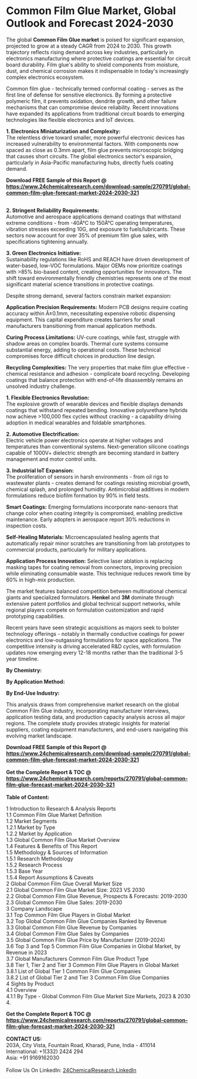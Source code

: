 <h1>Common Film Glue Market, Global Outlook and Forecast 2024-2030</h1><p>The global <strong>Common Film Glue market</strong> is poised for significant expansion, projected to grow at a steady CAGR from 2024 to 2030. This growth trajectory reflects rising demand across key industries, particularly in electronics manufacturing where protective coatings are essential for circuit board durability. Film glue's ability to shield components from moisture, dust, and chemical corrosion makes it indispensable in today's increasingly complex electronics ecosystem.</p><p>Common film glue - technically termed conformal coating - serves as the first line of defense for sensitive electronics. By forming a protective polymeric film, it prevents oxidation, dendrite growth, and other failure mechanisms that can compromise device reliability. Recent innovations have expanded its applications from traditional circuit boards to emerging technologies like flexible electronics and IoT devices.</p><p><strong>1. Electronics Miniaturization and Complexity:</strong><br>
The relentless drive toward smaller, more powerful electronic devices has increased vulnerability to environmental factors. With components now spaced as close as 0.3mm apart, film glue prevents microscopic bridging that causes short circuits. The global electronics sector's expansion, particularly in Asia-Pacific manufacturing hubs, directly fuels coating demand.</p><div><b>Download FREE Sample of this Report @ 
            <a href="https://www.24chemicalresearch.com/download-sample/270791/global-common-film-glue-forecast-market-2024-2030-321">
            https://www.24chemicalresearch.com/download-sample/270791/global-common-film-glue-forecast-market-2024-2030-321</a></b></div><br><p><strong>2. Stringent Reliability Requirements:</strong><br>
Automotive and aerospace applications demand coatings that withstand extreme conditions - from -40Â°C to 150Â°C operating temperatures, vibration stresses exceeding 10G, and exposure to fuels/lubricants. These sectors now account for over 35% of premium film glue sales, with specifications tightening annually.</p><p><strong>3. Green Electronics Initiative:</strong><br>
Sustainability regulations like RoHS and REACH have driven development of water-based, low-VOC formulations. Major OEMs now prioritize coatings with &gt;85% bio-based content, creating opportunities for innovators. The shift toward environmentally friendly chemistries represents one of the most significant material science transitions in protective coatings.</p><p>Despite strong demand, several factors constrain market expansion:</p><p><strong>Application Precision Requirements:</strong> Modern PCB designs require coating accuracy within Â±0.1mm, necessitating expensive robotic dispensing equipment. This capital expenditure creates barriers for small manufacturers transitioning from manual application methods.</p><p><strong>Curing Process Limitations:</strong> UV-cure coatings, while fast, struggle with shadow areas on complex boards. Thermal cure systems consume substantial energy, adding to operational costs. These technical compromises force difficult choices in production line design.</p><p><strong>Recycling Complexities:</strong> The very properties that make film glue effective - chemical resistance and adhesion - complicate board recycling. Developing coatings that balance protection with end-of-life disassembly remains an unsolved industry challenge.</p><p><strong>1. Flexible Electronics Revolution:</strong><br>
The explosive growth of wearable devices and flexible displays demands coatings that withstand repeated bending. Innovative polyurethane hybrids now achieve &gt;100,000 flex cycles without cracking - a capability driving adoption in medical wearables and foldable smartphones.</p><p><strong>2. Automotive Electrification:</strong><br>
Electric vehicle power electronics operate at higher voltages and temperatures than conventional systems. Next-generation silicone coatings capable of 1000V+ dielectric strength are becoming standard in battery management and motor control units.</p><p><strong>3. Industrial IoT Expansion:</strong><br>
The proliferation of sensors in harsh environments - from oil rigs to wastewater plants - creates demand for coatings resisting microbial growth, chemical splash, and prolonged humidity. Antimicrobial additives in modern formulations reduce biofilm formation by 90% in field tests.</p><p><strong>Smart Coatings:</strong> Emerging formulations incorporate nano-sensors that change color when coating integrity is compromised, enabling predictive maintenance. Early adopters in aerospace report 30% reductions in inspection costs.</p><p><strong>Self-Healing Materials:</strong> Microencapsulated healing agents that automatically repair minor scratches are transitioning from lab prototypes to commercial products, particularly for military applications.</p><p><strong>Application Process Innovation:</strong> Selective laser ablation is replacing masking tapes for coating removal from connectors, improving precision while eliminating consumable waste. This technique reduces rework time by 60% in high-mix production.</p><p>The market features balanced competition between multinational chemical giants and specialized formulators. <strong>Henkel</strong> and <strong>3M</strong> dominate through extensive patent portfolios and global technical support networks, while regional players compete on formulation customization and rapid prototyping capabilities.</p><p>Recent years have seen strategic acquisitions as majors seek to bolster technology offerings - notably in thermally conductive coatings for power electronics and low-outgassing formulations for space applications. The competitive intensity is driving accelerated R&amp;D cycles, with formulation updates now emerging every 12-18 months rather than the traditional 3-5 year timeline.</p><p><strong>By Chemistry:</strong></p><p><strong>By Application Method:</strong></p><p><strong>By End-Use Industry:</strong></p><p>This analysis draws from comprehensive market research on the global Common Film Glue industry, incorporating manufacturer interviews, application testing data, and production capacity analysis across all major regions. The complete study provides strategic insights for material suppliers, coating equipment manufacturers, and end-users navigating this evolving market landscape.</p><div><b>Download FREE Sample of this Report @ 
            <a href="https://www.24chemicalresearch.com/download-sample/270791/global-common-film-glue-forecast-market-2024-2030-321">
            https://www.24chemicalresearch.com/download-sample/270791/global-common-film-glue-forecast-market-2024-2030-321</a></b></div><br><div><b>Get the Complete Report & TOC @ 
            <a href="https://www.24chemicalresearch.com/reports/270791/global-common-film-glue-forecast-market-2024-2030-321">
            https://www.24chemicalresearch.com/reports/270791/global-common-film-glue-forecast-market-2024-2030-321</a></b></div><br>
            <b>Table of Content:</b><p>1 Introduction to Research & Analysis Reports<br />
    1.1 Common Film Glue Market Definition<br />
    1.2 Market Segments<br />
        1.2.1 Market by Type<br />
        1.2.2 Market by Application<br />
    1.3 Global Common Film Glue Market Overview<br />
    1.4 Features & Benefits of This Report<br />
    1.5 Methodology & Sources of Information<br />
        1.5.1 Research Methodology<br />
        1.5.2 Research Process<br />
        1.5.3 Base Year<br />
        1.5.4 Report Assumptions & Caveats<br />
2 Global Common Film Glue Overall Market Size<br />
    2.1 Global Common Film Glue Market Size: 2023 VS 2030<br />
    2.2 Global Common Film Glue Revenue, Prospects & Forecasts: 2019-2030<br />
    2.3 Global Common Film Glue Sales: 2019-2030<br />
3 Company Landscape<br />
    3.1 Top Common Film Glue Players in Global Market<br />
    3.2 Top Global Common Film Glue Companies Ranked by Revenue<br />
    3.3 Global Common Film Glue Revenue by Companies<br />
    3.4 Global Common Film Glue Sales by Companies<br />
    3.5 Global Common Film Glue Price by Manufacturer (2019-2024)<br />
    3.6 Top 3 and Top 5 Common Film Glue Companies in Global Market, by Revenue in 2023<br />
    3.7 Global Manufacturers Common Film Glue Product Type<br />
    3.8 Tier 1, Tier 2 and Tier 3 Common Film Glue Players in Global Market<br />
        3.8.1 List of Global Tier 1 Common Film Glue Companies<br />
        3.8.2 List of Global Tier 2 and Tier 3 Common Film Glue Companies<br />
4 Sights by Product<br />
    4.1 Overview<br />
        4.1.1 By Type - Global Common Film Glue Market Size Markets, 2023 & 2030<br />
        4.</p><div><b>Get the Complete Report & TOC @ 
            <a href="https://www.24chemicalresearch.com/reports/270791/global-common-film-glue-forecast-market-2024-2030-321">
            https://www.24chemicalresearch.com/reports/270791/global-common-film-glue-forecast-market-2024-2030-321</a></b></div><br><b>CONTACT US:</b><br>
            203A, City Vista, Fountain Road, Kharadi, Pune, India - 411014<br>
            International: +1(332) 2424 294<br>
            Asia: +91 9169162030 <br><br>
            Follow Us On LinkedIn: <a href="https://www.linkedin.com/company/24chemicalresearch/">24ChemicalResearch LinkedIn</a>
